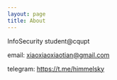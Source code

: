 ```yaml
---
layout: page
title: About
---
```


InfoSecurity student@cqupt

email: xiaoxiaoxiaotian@gmail.com

telegram: https://t.me/himmelsky